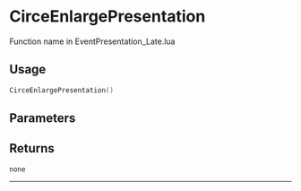 # CirceEnlargePresentation
Function name in EventPresentation_Late.lua
## Usage
```lua
CirceEnlargePresentation()
```
## Parameters

## Returns
`none`

---